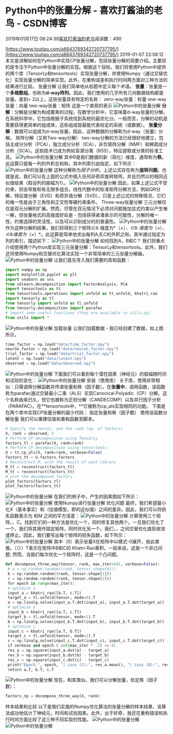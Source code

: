 
# Python中的张量分解 - 喜欢打酱油的老鸟 - CSDN博客


2019年01月17日 08:24:39[喜欢打酱油的老鸟](https://me.csdn.net/weixin_42137700)阅读数：490


[https://www.toutiao.com/a6643769342720737795/](https://www.toutiao.com/a6643769342720737795/)
2019-01-07 22:58:12
本文是讲解如何在Python中实现CP张量分解，包括张量分解的简要介绍。主要目的是专注于Python中张量分解的实现。根据这个目标，我们将使用Python中提供的两个库（TensorLy和tensortools）实现张量分解，并使用Numpy（通过交替优化）实现张量分解的简单实现。此外，在重构误差和执行时间两方面对三种方法的结果进行比较。
张量分解
让我们简单地从标题中定义每个术语。
**张量**：张量是一个**多维数组**。也称为**d-way阵列**。因此，我们使用的几乎所有几何数据结构都是张量。直到= 2以上，这些张量具有特定的名称：
zero-way张量：标量
one-way张量：向量
two-way张量：矩阵
这是一个直观的表示
![Python中的张量分解](http://p9.pstatp.com/large/pgc-image/ca2943111d664c8888d86e3a73f624d9)
**分解**：分解是分解为构成要素的过程。在数学分析中，它意味着d-way张量的分解。在系统科学中，它包括根据子系统找到系统的最优化分。一般而言，分解的动机是需要获得更简单的组成体，这些组成提最能代表给定的系统（或数据）。
**张量分解**：数据可以组成为d-way张量。因此，这种数据的分解称为d-way（张量）分解。
矩阵分解（又称Two-way分解）
two-way分解的方法已经很好地建立，包括主成分分析（PCA），独立成分分析（ICA），非负矩阵分解（NMF）和稀疏成分分析（SCA）。这些技术已成为例如盲源分离（BSS），特征提取或分类的标准工具。
![Python中的张量分解](http://p1.pstatp.com/large/pgc-image/ec1eb90b1652488482d9a21afbcc87d6)
其中R是我们数据的新（简化）维度，通常称为**秩**。此运算只是每一列的外积总和和，其中列索引由指定，如下所示：
![Python中的张量分解](http://p3.pstatp.com/large/pgc-image/ed694597d79145b8ab697f409ec42ede)
这种分解称为*因子分析*。上述公式存在称为**旋转问题**。也就是说，我们可以在上面的公式中插入任何非奇异旋转矩阵，并且仍然以的相同近似值结束（假设列的振幅为1）。
![Python中的张量分解](http://p1.pstatp.com/large/pgc-image/4d854ec8cc654fd69ad5864e11a9b716)
因此，如果上述公式不受约束，则会导致和有无限多组合。线性代数中的标准矩阵分解方法，例如QR分解，特征值分解（EVD）和奇异值分解（SVD），只是上述公式的特殊情况，它们的唯一性是由于三角性和正交性等硬约束条件。
Three-way张量分解
三元分解仅仅是双元分解的扩展。然而，尽管在双元情况下必须对问题施加显式约束以产生唯一解，但张量格式的高维度好处是 - 包括获得紧凑表示的可能性，分解的唯一性，约束选择的灵活性，以及可以识别成分的的普遍性。
![Python中的张量分解](http://p1.pstatp.com/large/pgc-image/cd3dc3dcebcb4b8ea5998f1338079797)
作为这种分解的结果，我们将得到三个矩阵∈ℝ 维度为*（*×*）*，∈ℝ 维度为*（*×*）*，∈ℝ维度为*（*×*）*。此运算是简单地求出每列A,B,C的外积之和，其中通过指定为列的索引，描述如下：
![Python中的张量分解](http://p1.pstatp.com/large/pgc-image/327fbcb2f36e4f79ab1b57c40987f0a7)
如何找到A，B和C？
我们将重点介绍使用两个Python库实现三元张量分解：TensorLy和tensortools。此外，我们还将使用Numpy和交替优化算法实现一个非常简单的三元张量分解器。
![Python中的张量分解](http://p1.pstatp.com/large/pgc-image/ab75871d648249f4b5009ff160833373)
让我们首先导入我们需要的库和函数：
```python
import numpy as np
import matplotlib.pyplot as plt
import seaborn as sns
from sklearn.decomposition import FactorAnalysis, PCA
import tensortools as tt
from tensortools.operations import unfold as tt_unfold, khatri_rao
import tensorly as tl
from tensorly import unfold as tl_unfold
from tensorly.decomposition import parafac
# import some useful functions (they are available in utils.py)
from utils import *
```
![Python中的张量分解](http://p1.pstatp.com/large/pgc-image/4b94bcf871d545f19017c912bb5028c9)
加载张量
让我们加载数据 - 我已经创建了数据，如上图所示。
```python
time_factor = np.load("data/time_factor.npy")
neuron_factor = np.load("data/neuron_factor.npy")
trial_factor = np.load("data/trial_factor.npy")
latent = np.load("data/latent.npy")
observed = np.load("data/observed.npy")
```
![Python中的张量分解](http://p1.pstatp.com/large/pgc-image/8d552f4dc23c45d0959a197339b255d1)
下面我们可以看到每个潜在因素（神经元）的振幅随时间和试验的变化：
![Python中的张量分解](http://p1.pstatp.com/large/pgc-image/5909475230ab4ed5a89a88791172e51e)
安装（使用库）
关于库，使用非常相似：只需调用分解函数并传递张量和秩（因子数）。在**张量中**，调用函数，该函数称为parafac通过交替最小二乘（ALS）实现Canocical Polyadic（CP）分解。这个名称由来已久，但它也被称为正则分解（CANDECOMP）以及并行因子分析（PARAFAC）。在**tensortools中，**它被称为cp_als实现相同的功能。
下面是在两个库中实现CP张量分解的最少代码：
指定张量和秩（因子数）
使用该函数分解张量
我们可以重建估值和重构函数至脚本。
```python
# Specify the tensor, and the rank (np. of factors)
X, rank = observed, 3
# Perform CP decompositon using TensorLy
factors_tl = parafac(X, rank=rank)
# Perform CP decomposition using tensortools
U = tt.cp_als(X, rank=rank, verbose=False)
factors_tt = U.factors.factors
# Reconstruct M, with the result of each library
M_tl = reconstruct(factors_tl)
M_tt = reconstruct(factors_tt)
# plot the decomposed factors
plot_factors(factors_tl)
plot_factors(factors_tt)
```
![Python中的张量分解](http://p3.pstatp.com/large/pgc-image/39d7f833f1e74ed0b7edf1da15225e6e)
在我们的例子中，产生的因素图如下所示：
![Python中的张量分解](http://p3.pstatp.com/large/pgc-image/529e2178e7bd4196bba1ec3d18bbc490)
使用Numpy进行张量分解
优化问题
最终，我们希望最小化X（基本事实）和（估值模型，即的近似值）之间的差异。因此，我们可以将损失函数表示为 和M 之间的平方误差：
![Python中的张量分解](http://p1.pstatp.com/large/pgc-image/47602aab9fe64a928945c140463b923f)
计算使用三个矩阵，，C。找到它们的一种方法是优化一个，同时修复其他两个。一旦我们优化了一个，我们将其用作固定矩阵，同时优化另一个。我们，，之间交替优化直到收敛或停止。因此，我们要写出每个矩阵的损失函数，如下所示：
![Python中的张量分解](http://p1.pstatp.com/large/pgc-image/ab18c49989344894ac85a9f1ba49954c)
其中（0）表示张量X在矩阵中以模式-0展开，依此类推。（⊙）T表示在矩阵中B和C的 Khatri-Rao乘积。一般来说，这是一个非凸问题; 然而，当我们每次优化一个矩阵时，这是一个凸问题。
```python
def decompose_three_way(tensor, rank, max_iter=501, verbose=False):
 # a = np.random.random((rank, tensor.shape[0]))
 b = np.random.random((rank, tensor.shape[1]))
 c = np.random.random((rank, tensor.shape[2]))
 for epoch in range(max_iter):
 # optimize a
 input_a = khatri_rao([b.T, c.T])
 target_a = tl.unfold(tensor, mode=0).T
 a = np.linalg.solve(input_a.T.dot(input_a), input_a.T.dot(target_a))
 # optimize b
 input_b = khatri_rao([a.T, c.T])
 target_b = tl.unfold(tensor, mode=1).T
 b = np.linalg.solve(input_b.T.dot(input_b), input_b.T.dot(target_b))
 # optimize c
 input_c = khatri_rao([a.T, b.T])
 target_c = tl.unfold(tensor, mode=2).T
 c = np.linalg.solve(input_c.T.dot(input_c), input_c.T.dot(target_c))
 if verbose and epoch % int(max_iter * .2) == 0:
 res_a = np.square(input_a.dot(a) - target_a)
 res_b = np.square(input_b.dot(b) - target_b)
 res_c = np.square(input_c.dot(c) - target_c)
 print("Epoch:", epoch, "| Loss (C):", res_a.mean(), "| Loss (B):", res_b.mean(), "| Loss (C):", res_c.mean())
 return a.T, b.T, c.T
```
![Python中的张量分解](http://p3.pstatp.com/large/pgc-image/03c37132368b46bd93a23c0695caab03)
现在，和库类似，我们可以分解张量，给定秩（因子数）：
```python
factors_np = decompose_three_way(X, rank)
```
样本结果和比较
以下是我们实施的Numpy优化算法的张量分解的样本结果，该算法成功地估计了神经元，时间和试验因素。此外，出于好奇，我还在重构错误和执行时间方面比较了这三种不同实现的性能。
![Python中的张量分解](http://p1.pstatp.com/large/pgc-image/4f5bf17a0107482e815f85678a3a967c)
![Python中的张量分解](http://p3.pstatp.com/large/pgc-image/ed737b28b3774f94bf492008a603854e)

